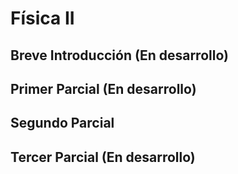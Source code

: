 # Física II

## Breve Introducción (En desarrollo)

## Primer Parcial (En desarrollo)

## Segundo Parcial 

## Tercer Parcial (En desarrollo)